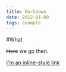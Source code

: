 ```yaml
---
title: Markdown
date: 2012-01-09
tags: example
---
```


#What

~~Here~~ we go then.

[I'm an inline-style link](https://www.google.com)